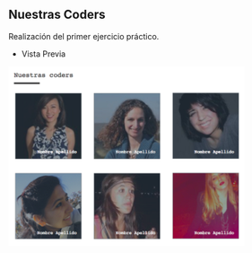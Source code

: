 ## Nuestras Coders

Realización del primer ejercicio práctico.

+ Vista Previa

![](assets/img/nuestras-coders.png)